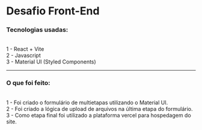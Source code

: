 # Desafio Front-End 

### Tecnologias usadas: 
<br>
1 - React + Vite
<br>
2 - Javascript 
<br>
3 - Material UI (Styled Components)
<br>

---

### O que foi feito: 
<br>
1 - Foi criado o formulário de multietapas utilizando o Material UI.
<br>
2 - Foi criado a lógica de upload de arquivos na última etapa do formulário.
<br>
3 - Como etapa final foi utilizado a plataforma vercel para hospedagem do site. 
